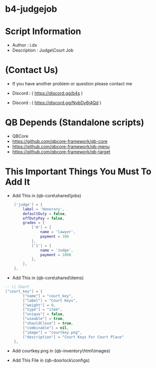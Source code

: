 # b4-judgejob
# Script Information

- Author : i.dx
- Description : Judge\Court Job

# (Contact Us)

- If you have another problem or question please contact me

- Discord : ( https://discord.gg/b4s )
- Discord : ( https://discord.gg/NvbDy6j4Qd )

# QB Depends (Standalone scripts)

- QBCore
- https://github.com/qbcore-framework/qb-core
- https://github.com/qbcore-framework/qb-menu
- https://github.com/qbcore-framework/qb-target

# This Important Things You Must To Add It

* Add This in (qb-core\shared\jobs)

```lua
	['judge'] = {
		label = 'Honorary',
		defaultDuty = false,
		offDutyPay = false,
		grades = {
            ['0'] = {
                name = 'lawyer',
                payment = 100
            },
            ['1'] = {
                name = 'Judge',
                payment = 1000
            },
        },
	},
```

* Add This in (qb-core\shared\items)

```lua
-- \\ Court
["court_key"] = {
        ["name"] = "court_key",
        ["label"] = "Court Keys",
        ["weight"] = 0,
        ["type"] = "item",
        ["unique"] = false,
        ["useable"] = true,
        ["shouldClose"] = true,
        ["combinable"] = nil,
        ["image"] = "courtkey.png",
        ["description"] = "Court Keys For Court Place"
    },
```

* Add courtkey.png in (qb-inventory\html\images)

* Add This File in (qb-doorlock\configs)
